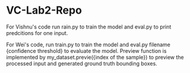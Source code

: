# VC-Lab2-Repo

For Vishnu's code run rain.py to train the model and eval.py to print predcitions for one input.

For Wei's code, run train.py to train the model and eval.py filename {confidence threshold} to evaluate the model. Preview function is implemented by my_dataset.previe({index of the sample}) to preview the processed input and generated ground truth bounding boxes.
